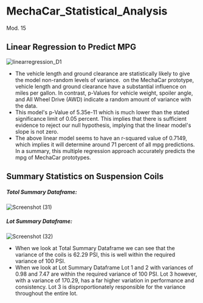 # MechaCar_Statistical_Analysis
Mod. 15

## Linear Regression to Predict MPG 

![Iinearregression_D1](https://user-images.githubusercontent.com/93439516/155818801-3798bf22-8af5-4c0e-be53-794ebeda8449.png)

* The vehicle length and ground clearance are statistically likely to give the model non-random levels of variance.  on the MechaCar prototype, vehicle length and ground clearance have a substantial influence on miles per gallon. In contrast, p-Values for vehicle weight, spoiler angle, and All Wheel Drive (AWD) indicate a random amount of variance with the data.
* This model's p-Value of 5.35e-11 which is much lower than the stated significance limit of 0.05 percent. This implies that there is sufficient evidence to reject our null hypothesis, implying that the linear model's slope is not zero.
* The above linear model seems to have an r-squared value of 0.7149, which implies it will determine around 71 percent of all mpg predictions. In a summary, this multiple regression approach accurately predicts the mpg of MechaCar prototypes.

## Summary Statistics on Suspension Coils
##### Totol Summary Dataframe: 
![Screenshot (31)](https://user-images.githubusercontent.com/93439516/155820669-11baae49-d20a-4344-b350-79b74ecaee56.png)

##### Lot Summary Dataframe: 
![Screenshot (32)](https://user-images.githubusercontent.com/93439516/155820967-4eb82d53-9001-4f60-90f8-c58738d72a4c.png)

* When we look at Total Summary Dataframe we can see that the variance of the coils is 62.29 PSI, this is well within the required variance of 100 PSI. 
* When we look at Lot Summary Dataframe Lot 1 and 2 with variances of 0.98 and 7.47 are within the required variance of 100 PSI. Lot 3 however, with a variance of 170.29, has a far higher variation in performance and consistency. Lot 3 is disproportionately responsible for the variance throughout the entire lot.
